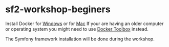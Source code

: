 sf2-workshop-beginers
=========
Install Docker for [Windows](https://store.docker.com/editions/community/docker-ce-desktop-windows) or for [Mac](https://store.docker.com/editions/community/docker-ce-desktop-mac)
If your are having an older computer or operating system you might need to use [Docker Toolbox](https://www.docker.com/products/docker-toolbox) instead.

The Symfony framework installation will be done during the workshop.
